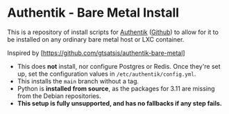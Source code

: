 # Authentik - Bare Metal Install
This is a repository of install scripts for [Authentik](https://goauthentik.io) ([Github](https://github.com/goauthentik/authentik)) to allow for it to be installed on any ordinary bare metal host or LXC container.

Inspired by [https://github.com/gtsatsis/authentik-bare-metal]

 - This does **not** install, nor configure Postgres or Redis. Once they're set up, set the configuration values in `/etc/authentik/config.yml`.
 - This installs the `main` branch without a tag.
 - Python is **installed from source**, as the packages for 3.11 are missing from the Debian repositories.
 - **This setup is fully unsupported, and has no fallbacks if any step fails.**
